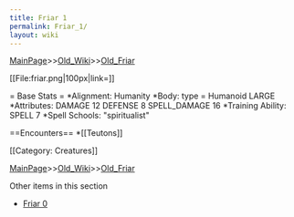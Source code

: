 ```yaml
---
title: Friar 1
permalink: Friar_1/
layout: wiki
---
```


[MainPage](/keeperrl_wiki/ "wikilink")>>[Old_Wiki](/keeperrl_wiki/Old_Wiki "wikilink")>>[Old_Friar](/keeperrl_wiki/Old_Friar "wikilink")

[[File:friar.png|100px|link=]]

= Base Stats =
*Alignment: Humanity
*Body: type = Humanoid LARGE 
*Attributes: DAMAGE 12 DEFENSE 8 SPELL_DAMAGE 16
*Training Ability: SPELL 7 
*Spell Schools: &quot;spiritualist&quot; 

==Encounters==
*[[Teutons]]

[[Category: Creatures]]

[MainPage](/keeperrl_wiki/ "wikilink")>>[Old_Wiki](/keeperrl_wiki/Old_Wiki "wikilink")>>[Old_Friar](/keeperrl_wiki/Old_Friar "wikilink")

Other items in this section
-    [Friar 0](/keeperrl_wiki/Friar_0 "wikilink")
